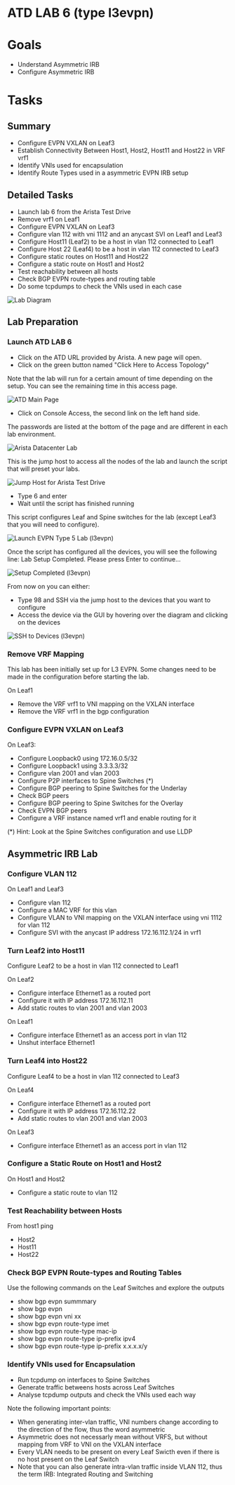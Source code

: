 # ATD LAB 6 (type l3evpn)

# Goals

- Understand Asymmetric IRB
- Configure Asymmetric IRB
# Tasks

## Summary
- Configure EVPN VXLAN on Leaf3
- Establish Connectivity Between Host1, Host2, Host11 and Host22 in VRF vrf1
- Identify VNIs used for encapsulation
- Identify Route Types used in a asymmetric EVPN IRB setup

## Detailed Tasks
- Launch lab 6 from the Arista Test Drive
- Remove vrf1 on Leaf1
- Configure EVPN VXLAN on Leaf3
- Configure vlan 112 with vni 1112 and an anycast SVI on Leaf1 and Leaf3
- Configure Host11 (Leaf2) to be a host in vlan 112 connected to Leaf1
- Configure Host 22 (Leaf4) to be a host in vlan 112 connected to Leaf3
- Configure static routes on Host11 and Host22
- Configure a static route on Host1 and Host2
- Test reachability between all hosts
- Check BGP EVPN route-types and routing table
- Do some tcpdumps to check the VNIs used in each case

![Lab Diagram](lab-diagram.jpg)

## Lab Preparation
### Launch ATD LAB 6

- Click on the ATD URL provided by Arista. A new page will open.
- Click on the green button named "Click Here to Access Topology"

Note that the lab will run for a certain amount of time depending on the setup. You can see the remaining time in this access page.

![ATD Main Page](step1.jpg)



- Click on Console Access, the second link on the left hand side.

The passwords are listed at the bottom of the page and are different in each lab environment.

![Arista Datacenter Lab](step2.jpg)



This is the jump host to access all the nodes of the lab and launch the script that will preset your labs.

![Jump Host for Arista Test Drive](step3.jpg)

- Type 6 and enter
- Wait until the script has finished running

This script configures Leaf and Spine switches for the lab (except Leaf3 that you will need to configure).

![Launch EVPN Type 5 Lab (l3evpn)](step4.jpg)

Once the script has configured all the devices, you will see the following line:
Lab Setup Completed. Please press Enter to continue...

![Setup Completed (l3evpn)](step5.jpg)

From now on you can either:
- Type 98 and SSH via the jump host to the devices that you want to configure
- Access the device via the GUI by hovering over the diagram and clicking on the devices

![SSH to Devices (l3evpn)](step6.jpg)
### Remove VRF Mapping

This lab has been initially set up for L3 EVPN.
Some changes need to be made in the configuration before starting the lab.

On Leaf1
- Remove the VRF vrf1 to VNI mapping on the VXLAN interface
- Remove the VRF vrf1 in the bgp configuration

### Configure EVPN VXLAN on Leaf3

On Leaf3:
- Configure Loopback0 using 172.16.0.5/32
- Configure Loopback1 using 3.3.3.3/32
- Configure vlan 2001 and vlan 2003
- Configure P2P interfaces to Spine Switches (*)
- Configure BGP peering to Spine Switches for the Underlay
- Check BGP peers
- Configure BGP peering to Spine Switches for the Overlay
- Check EVPN BGP peers
- Configure a VRF instance named vrf1 and enable routing for it

(*) Hint: Look at the Spine Switches configuration and use LLDP
## Asymmetric IRB Lab
### Configure VLAN 112

On Leaf1 and Leaf3
- Configure vlan 112 
- Configure a MAC VRF for this vlan
- Configure VLAN to VNI mapping on the VXLAN interface using vni 1112 for vlan 112
- Configure SVI with the anycast IP address 172.16.112.1/24 in vrf1

### Turn Leaf2 into Host11

Configure Leaf2 to be a host in vlan 112 connected to Leaf1

On Leaf2
- Configure interface Ethernet1 as a routed port
- Configure it with IP address 172.16.112.11
- Add static routes to vlan 2001 and vlan 2003

On Leaf1
- Configure interface Ethernet1 as an access port in vlan 112
- Unshut interface Ethernet1

### Turn Leaf4 into Host22

Configure Leaf4 to be a host in vlan 112 connected to Leaf3

On Leaf4
- Configure interface Ethernet1 as a routed port
- Configure it with IP address 172.16.112.22
- Add static routes to vlan 2001 and vlan 2003

On Leaf3
- Configure interface Ethernet1 as an access port in vlan 112

### Configure a Static Route on Host1 and Host2

On Host1 and Host2
- Configure a static route to vlan 112

### Test Reachability between Hosts

From host1 ping
- Host2
- Host11
- Host22

### Check BGP EVPN Route-types and Routing Tables

Use the following commands on the Leaf Switches and explore the outputs
- show bgp evpn summmary
- show bgp evpn
- show bgp evpn vni xx
- show bgp evpn route-type imet
- show bgp evpn route-type mac-ip
- show bgp evpn route-type ip-prefix ipv4
- show bgp evpn route-type ip-prefix x.x.x.x/y

### Identify VNIs used for Encapsulation

- Run tcpdump on interfaces to Spine Switches
- Generate traffic betweens hosts across Leaf Switches
- Analyse tcpdump outputs and check the VNIs used each way

Note the following important points:
- When generating inter-vlan traffic, VNI numbers change according to the direction of the flow, thus the word asymmetric
- Asymmetric does not necessarly mean without VRFS, but without mapping from VRF to VNI on the VXLAN interface
- Every VLAN needs to be present on every Leaf Swicth even if there is no host present on the Leaf Switch
- Note that you can also generate intra-vlan traffic inside VLAN 112, thus the term IRB: Integrated Routing and Switching